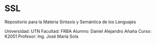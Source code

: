 # SSL

Repositorio para la Materia Sintaxis y Semántica de los Lenguajes

Universidad: UTN
Facultad: FRBA
Alumno: Daniel Alejandro Añaña
Curso: K2051
Profesor: Ing. José María Sola
